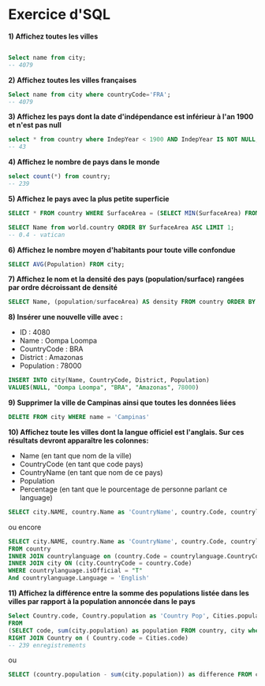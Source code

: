 # Exercice d'SQL

**1) Affichez toutes les villes**  
```sql

Select name from city;
-- 4079
```

**2) Affichez toutes les villes françaises**  

```sql
Select name from city where countryCode='FRA';
-- 4079
```
**3) Affichez les pays dont la date d'indépendance est inférieur à l'an 1900 et n'est pas null**  
```sql
select * from country where IndepYear < 1900 AND IndepYear IS NOT NULL;
-- 43
```

**4) Affichez le nombre de pays dans le monde**  
```sql
select count(*) from country;
-- 239
```
**5) Affichez le pays avec la plus petite superficie**  
```sql
SELECT * FROM country WHERE SurfaceArea = (SELECT MIN(SurfaceArea) FROM country);

SELECT Name from world.country ORDER BY SurfaceArea ASC LIMIT 1;
-- 0.4 - vatican
```

**6) Affichez le nombre moyen d'habitants pour toute ville confondue**  
```sql
SELECT AVG(Population) FROM city;
``` 

**7) Affichez le nom et la densité des pays (population/surface) rangées par ordre décroissant de densité**  

```sql
SELECT Name, (population/surfaceArea) AS density FROM country ORDER BY density DESC;
```


**8) Insérer une nouvelle ville avec :**  

- ID : 4080
- Name : Oompa Loompa
- CountryCode : BRA 
- District : Amazonas
- Population : 78000

```sql
INSERT INTO city(Name, CountryCode, District, Population)
VALUES(NULL, "Oompa Loompa", "BRA", "Amazonas", 78000)
```
**9) Supprimer la ville de Campinas ainsi que toutes les données liées**  

```sql
DELETE FROM city WHERE name = 'Campinas'
```

**10) Affichez toute les villes dont la langue officiel est l'anglais. Sur ces résultats devront apparaître les colonnes:**  

- Name (en tant que nom de la ville)
- CountryCode (en tant que code pays)
- CountryName (en tant que nom de ce pays)
- Population
- Percentage (en tant que le pourcentage de personne parlant ce language)

```sql
SELECT city.NAME, country.Name as 'CountryName', country.Code, countrylanguage.Percentage, city.Population FROM country, countrylanguage, city WHERE country.Code = countrylanguage.CountryCode AND city.CountryCode = country.Code AND countrylanguage.isOfficial = "T" And countrylanguage.Language = 'English' 
```

ou encore 

```sql
SELECT city.NAME, country.Name as 'CountryName', country.Code, countrylanguage.Percentage, city.Population 
FROM country
INNER JOIN countrylanguage on (country.Code = countrylanguage.CountryCode)
INNER JOIN city ON (city.CountryCode = country.Code)
WHERE countrylanguage.isOfficial = "T"
And countrylanguage.Language = 'English'
```

**11) Affichez la différence entre la somme des populations listée dans les villes par rapport à la population annoncée dans le pays**
  
```sql
Select Country.code, Country.population as 'Country Pop', Cities.population as 'City Pop',  Country.population - Cities.population as 'Difference Pop'
FROM
(SELECT code, sum(city.population) as population FROM country, city where city.countryCode = country.code group by code) Cities
RIGHT JOIN Country on ( Country.code = Cities.code)
-- 239 enregistrements
```

ou 
```sql
SELECT (country.population - sum(city.population)) as difference FROM city inner join country on country.code = city.countryCode group by countryCode;
```
